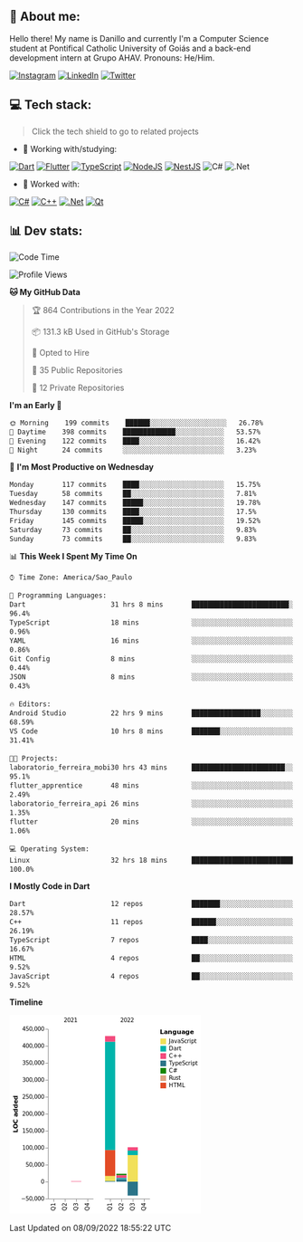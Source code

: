 ## 🌈 About me:
Hello there! My name is Danillo and currently I'm a Computer Science student at Pontifical Catholic University of Goiás and a back-end development intern at Grupo AHAV. Pronouns: He/Him.

[![Instagram](https://img.shields.io/badge/Instagram-%23E4405F.svg?logo=Instagram&logoColor=white)](https://instagram.com/danilloilggner) [![LinkedIn](https://img.shields.io/badge/LinkedIn-%230077B5.svg?logo=linkedin&logoColor=white)](https://linkedin.com/in/danilloism) [![Twitter](https://img.shields.io/badge/Twitter-%231DA1F2.svg?logo=Twitter&logoColor=white)](https://twitter.com/danilloism) 

## 💻 Tech stack:
> Click the tech shield to go to related projects

- 🔭 Working with/studying:

[![Dart](https://img.shields.io/badge/dart-%230175C2.svg?style=for-the-badge&logo=dart&logoColor=white)](https://github.com/danilloism/danilloism/blob/main/Flutter.md) [![Flutter](https://img.shields.io/badge/Flutter-%2302569B.svg?style=for-the-badge&logo=Flutter&logoColor=white)](https://github.com/danilloism/danilloism/blob/main/Flutter.md) [![TypeScript](https://img.shields.io/badge/typescript-%23007ACC.svg?style=for-the-badge&logo=typescript&logoColor=white)](https://github.com/danilloism/danilloism/blob/main/Typescript.md) [![NodeJS](https://img.shields.io/badge/node.js-6DA55F?style=for-the-badge&logo=node.js&logoColor=white)](https://github.com/danilloism/danilloism/blob/main/Node.js.md) [![NestJS](https://img.shields.io/badge/nestjs-%23E0234E.svg?style=for-the-badge&logo=nestjs&logoColor=white)](https://github.com/danilloism/danilloism/blob/main/Nest.js.md) ![C#](https://img.shields.io/badge/c%23-%23239120.svg?style=for-the-badge&logo=c-sharp&logoColor=white) ![.Net](https://img.shields.io/badge/.NET-5C2D91?style=for-the-badge&logo=.net&logoColor=white)
<!---
- 🌱 Currently learning:

![Vue.js](https://img.shields.io/badge/vuejs-%2335495e.svg?style=for-the-badge&logo=vuedotjs&logoColor=%234FC08D) ![Angular](https://img.shields.io/badge/angular-%23DD0031.svg?style=for-the-badge&logo=angular&logoColor=white)
--->
- 💫 Worked with:

[![C#](https://img.shields.io/badge/c%23-%23239120.svg?style=for-the-badge&logo=c-sharp&logoColor=white)](#) [![C++](https://img.shields.io/badge/c++-%2300599C.svg?style=for-the-badge&logo=c%2B%2B&logoColor=white)](https://github.com/danilloism/danilloism/blob/main/C%2B%2B.md) [![.Net](https://img.shields.io/badge/.NET-5C2D91?style=for-the-badge&logo=.net&logoColor=white)](#) [![Qt](https://img.shields.io/badge/Qt-%23217346.svg?style=for-the-badge&logo=Qt&logoColor=white)](https://github.com/danilloism/danilloism/blob/main/C%2B%2B.md)

## 📊 Dev stats:
<!---
[![](https://github-readme-stats.vercel.app/api?username=danilloism&theme=radical&hide_border=false&include_all_commits=false&count_private=false)](#)<br>
[![](https://github-readme-streak-stats.herokuapp.com/?user=danilloism&theme=radical&hide_border=false)](#)<br>
[![](https://github-readme-stats.vercel.app/api/top-langs/?username=danilloism&theme=radical&hide_border=false&include_all_commits=false&count_private=false&layout=compact)](#)<br>
--->
<!--START_SECTION:waka-->
![Code Time](http://img.shields.io/badge/Code%20Time-645%20hrs%2012%20mins-blue)

![Profile Views](http://img.shields.io/badge/Profile%20Views-0-blue)

**🐱 My GitHub Data** 

> 🏆 864 Contributions in the Year 2022
 > 
> 📦 131.3 kB Used in GitHub's Storage 
 > 
> 💼 Opted to Hire
 > 
> 📜 35 Public Repositories 
 > 
> 🔑 12 Private Repositories  
 > 
**I'm an Early 🐤** 

```text
🌞 Morning    199 commits    ██████░░░░░░░░░░░░░░░░░░░   26.78% 
🌆 Daytime    398 commits    █████████████░░░░░░░░░░░░   53.57% 
🌃 Evening    122 commits    ████░░░░░░░░░░░░░░░░░░░░░   16.42% 
🌙 Night      24 commits     ░░░░░░░░░░░░░░░░░░░░░░░░░   3.23%

```
📅 **I'm Most Productive on Wednesday** 

```text
Monday       117 commits    ████░░░░░░░░░░░░░░░░░░░░░   15.75% 
Tuesday      58 commits     ██░░░░░░░░░░░░░░░░░░░░░░░   7.81% 
Wednesday    147 commits    █████░░░░░░░░░░░░░░░░░░░░   19.78% 
Thursday     130 commits    ████░░░░░░░░░░░░░░░░░░░░░   17.5% 
Friday       145 commits    █████░░░░░░░░░░░░░░░░░░░░   19.52% 
Saturday     73 commits     ██░░░░░░░░░░░░░░░░░░░░░░░   9.83% 
Sunday       73 commits     ██░░░░░░░░░░░░░░░░░░░░░░░   9.83%

```


📊 **This Week I Spent My Time On** 

```text
⌚︎ Time Zone: America/Sao_Paulo

💬 Programming Languages: 
Dart                     31 hrs 8 mins       ████████████████████████░   96.4% 
TypeScript               18 mins             ░░░░░░░░░░░░░░░░░░░░░░░░░   0.96% 
YAML                     16 mins             ░░░░░░░░░░░░░░░░░░░░░░░░░   0.86% 
Git Config               8 mins              ░░░░░░░░░░░░░░░░░░░░░░░░░   0.44% 
JSON                     8 mins              ░░░░░░░░░░░░░░░░░░░░░░░░░   0.43%

🔥 Editors: 
Android Studio           22 hrs 9 mins       █████████████████░░░░░░░░   68.59% 
VS Code                  10 hrs 8 mins       ███████░░░░░░░░░░░░░░░░░░   31.41%

🐱‍💻 Projects: 
laboratorio_ferreira_mobi30 hrs 43 mins      ███████████████████████░░   95.1% 
flutter_apprentice       48 mins             ░░░░░░░░░░░░░░░░░░░░░░░░░   2.49% 
laboratorio_ferreira_api 26 mins             ░░░░░░░░░░░░░░░░░░░░░░░░░   1.35% 
flutter                  20 mins             ░░░░░░░░░░░░░░░░░░░░░░░░░   1.06%

💻 Operating System: 
Linux                    32 hrs 18 mins      █████████████████████████   100.0%

```

**I Mostly Code in Dart** 

```text
Dart                     12 repos            ███████░░░░░░░░░░░░░░░░░░   28.57% 
C++                      11 repos            ██████░░░░░░░░░░░░░░░░░░░   26.19% 
TypeScript               7 repos             ████░░░░░░░░░░░░░░░░░░░░░   16.67% 
HTML                     4 repos             ██░░░░░░░░░░░░░░░░░░░░░░░   9.52% 
JavaScript               4 repos             ██░░░░░░░░░░░░░░░░░░░░░░░   9.52%

```


**Timeline**

![Chart not found](https://raw.githubusercontent.com/danilloism/danilloism/main/charts/bar_graph.png) 


 Last Updated on 08/09/2022 18:55:22 UTC
<!--END_SECTION:waka-->
